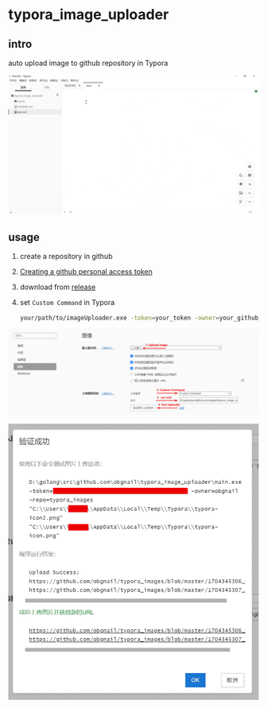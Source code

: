 # typora_image_uploader



## intro

auto upload image to github repository in Typora

![preview](assets/preview.gif)



## usage

1. create a repository in github

2. [Creating a github personal access token](https://docs.github.com/en/authentication/keeping-your-account-and-data-secure/managing-your-personal-access-tokens#creating-a-personal-access-token-classic)

3. download from [release](https://github.com/obgnail/typora_image_uploader/releases/latest)

4. set `Custom Command` in Typora

   ```sh
   your/path/to/imageUploader.exe -token=your_token -owner=your_github_name -repo=your_repo_name
   ```



![setCustomUploader](assets/setCustomUploader.png)



![test](assets/test.png)

